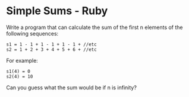 # Simple Sums - Ruby
Write a program that can calculate the sum of the first n elements of the following sequences:

```
s1 = 1 - 1 + 1 - 1 + 1 - 1 + //etc
s2 = 1 + 2 + 3 + 4 + 5 + 6 + //etc
```

For example:
```
s1(4) = 0
s2(4) = 10
```

Can you guess what the sum would be if n is infinity?